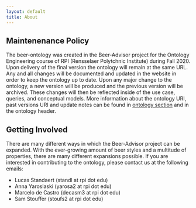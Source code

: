 ```yaml
---
layout: default
title: About
---
```


## Maintenenance Policy

The beer-ontology was created in the Beer-Advisor project for the Ontology Engineering course of RPI (Rensselaer Polytchnic Institute) during Fall 2020. Upon delivery of the final version the ontology will remain at the same URL. Any and all changes will be documented and updated in the website in order to keep the ontology up to date. Upon any major change to the ontology, a new version will be produced and the previous version will be archived. These changes will then be reflected inside of the use case, queries, and conceptual models. More information about the ontology URI, past versions URI and update notes can be found in <a href="../beer-advisor/ontology#ontologies">ontology section</a> and in the ontology header. 

## Getting Involved

There are many different ways in which the Beer-Advisor project can be expanded. With the ever-growing amount of beer styles and a multitude of properties, there are many different expansions possible. If you are interested in contributing to the ontology, please contact us at the following emails:

- Lucas Standaert (standl at rpi dot edu)
- Anna Yaroslaski (yarosa2 at rpi dot edu)
- Marcelo de Castro (decasm3 at rpi dot edu)
- Sam Stouffer (stoufs2 at rpi dot edu) 

